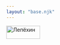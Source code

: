 ```yaml
---
layout: "base.njk"
---
```

<img class="page-header__logo" src="{{ '/img/logo-studio.svg' | url }}" width="90" height="35" alt="Лепёхин">
